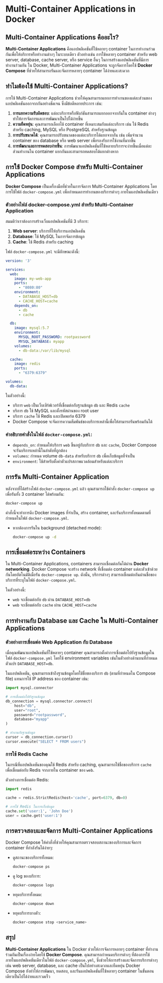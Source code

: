 # Multi-Container Applications in Docker

## Multi-Container Applications คืออะไร?

**Multi-Container Applications** คือแอปพลิเคชันที่ใช้หลายๆ container ในการทำงานร่วมกันเพื่อให้บริการหรือทำงานต่างๆ ในระบบเดียว ตัวอย่างเช่น การใช้หลายๆ container สำหรับ web server, database, cache server, หรือ service อื่นๆ ในการสร้างแอปพลิเคชันที่มีการทำงานร่วมกัน ใน Docker, Multi-Container Applications จะถูกจัดการโดยใช้ **Docker Compose** ที่ช่วยให้สามารถรันและจัดการหลายๆ container ได้ง่ายและสะดวก

## ทำไมต้องใช้ Multi-Container Applications?

การใช้ Multi-Container Applications ช่วยให้คุณสามารถแยกการทำงานของแต่ละส่วนของแอปพลิเคชันออกจากกันอย่างชัดเจน ซึ่งมีข้อดีหลายประการ เช่น:

1. **การแยกความรับผิดชอบ**: แต่ละบริการหรือฟังก์ชันสามารถแยกออกจากกันใน container ต่างๆ ทำให้การจัดการและการพัฒนาเป็นไปได้ง่ายขึ้น
2. **ความยืดหยุ่น**: คุณสามารถเลือกใช้ container ที่เหมาะสมกับแต่ละบริการ เช่น ใช้ Redis สำหรับ caching, MySQL หรือ PostgreSQL สำหรับฐานข้อมูล
3. **การปรับขนาดได้**: คุณสามารถปรับขนาดของแต่ละบริการได้แยกจากกัน เช่น เพิ่มจำนวน container ของ database หรือ web server เพื่อรองรับการใช้งานที่มากขึ้น
4. **การพัฒนาและการทดสอบง่ายขึ้น**: การพัฒนาแอปพลิเคชันที่ใช้หลายบริการจะง่ายขึ้นเมื่อแต่ละส่วนทำงานใน container แยกกันและสามารถทดสอบได้แยกต่างหาก

## การใช้ Docker Compose สำหรับ Multi-Container Applications

**Docker Compose** เป็นเครื่องมือที่ช่วยในการจัดการ Multi-Container Applications โดยการใช้ไฟล์ `docker-compose.yml` เพื่อกำหนดการทำงานของบริการต่างๆ ภายในแอปพลิเคชันเดียว

### ตัวอย่างไฟล์ docker-compose.yml สำหรับ Multi-Container Application

สมมติว่าเราต้องการสร้างเว็บแอปพลิเคชันที่มี 3 บริการ:
1. **Web server**: บริการที่ให้บริการแอปพลิเคชัน
2. **Database**: ใช้ MySQL ในการจัดการข้อมูล
3. **Cache**: ใช้ Redis สำหรับ caching

ไฟล์ `docker-compose.yml` จะมีลักษณะดังนี้:

```yaml
version: '3'

services:
  web:
    image: my-web-app
    ports:
      - "8080:80"
    environment:
      - DATABASE_HOST=db
      - CACHE_HOST=cache
    depends_on:
      - db
      - cache

  db:
    image: mysql:5.7
    environment:
      MYSQL_ROOT_PASSWORD: rootpassword
      MYSQL_DATABASE: myapp
    volumes:
      - db-data:/var/lib/mysql

  cache:
    image: redis
    ports:
      - "6379:6379"

volumes:
  db-data:
```

ในตัวอย่างนี้:
- บริการ `web` เป็นเว็บเซิร์ฟเวอร์ที่เชื่อมต่อกับฐานข้อมูล `db` และ Redis `cache`
- บริการ `db` ใช้ MySQL และตั้งรหัสผ่านของ root user
- บริการ `cache` ใช้ Redis และเปิดพอร์ต 6379
- Docker Compose จะจัดการความสัมพันธ์ของบริการเหล่านี้เพื่อให้สามารถรันพร้อมกันได้

### คำอธิบายคำสั่งในไฟล์ `docker-compose.yml`:
- `depends_on`: กำหนดให้บริการ `web` ขึ้นอยู่กับบริการ `db` และ `cache`, Docker Compose จะรันบริการเหล่านี้ในลำดับที่ถูกต้อง
- `volumes`: กำหนด volume `db-data` สำหรับบริการ `db` เพื่อเก็บข้อมูลที่จำเป็น
- `environment`: ใช้สำหรับตั้งค่าตัวแปรสภาพแวดล้อมสำหรับแต่ละบริการ

## การรัน Multi-Container Application

หลังจากที่ได้สร้างไฟล์ `docker-compose.yml` แล้ว คุณสามารถใช้คำสั่ง `docker-compose up` เพื่อรันทั้ง 3 container ได้พร้อมกัน:

```bash
docker-compose up
```

คำสั่งนี้จะทำการดึง Docker images ที่จำเป็น, สร้าง container, และรันบริการทั้งหมดตามที่กำหนดในไฟล์ `docker-compose.yml`.

- หากต้องการรันใน background (detached mode):
  ```bash
  docker-compose up -d
  ```

## การเชื่อมต่อระหว่าง Containers

ใน Multi-Container Applications, containers สามารถเชื่อมต่อกันได้ผ่าน **Docker networking**. Docker Compose จะสร้าง network ที่เชื่อมต่อ container แต่ละตัวเข้าด้วยกันโดยอัตโนมัติเมื่อรัน `docker-compose up`. ดังนั้น, บริการต่างๆ สามารถเชื่อมต่อกันผ่านชื่อของบริการที่ระบุในไฟล์ `docker-compose.yml`.

ในตัวอย่างนี้:
- `web` จะเชื่อมต่อกับ `db` ผ่าน `DATABASE_HOST=db`
- `web` จะเชื่อมต่อกับ `cache` ผ่าน `CACHE_HOST=cache`

## การทำงานกับ Database และ Cache ใน Multi-Container Applications

### ตัวอย่างการเชื่อมต่อ Web Application กับ Database

เมื่อคุณพัฒนาแอปพลิเคชันที่ใช้หลายๆ container คุณสามารถตั้งค่าการเชื่อมต่อไปยังฐานข้อมูลในไฟล์ `docker-compose.yml` โดยใช้ environment variables เช่นในตัวอย่างด้านบนที่กำหนดตัวแปร `DATABASE_HOST=db`.

ในแอปพลิเคชัน, คุณสามารถเข้าถึงฐานข้อมูลโดยใช้ชื่อของบริการ `db` (ตามที่กำหนดใน Compose file) แทนการใช้ IP address ของ container เช่น:

```python
import mysql.connector

# การเชื่อมต่อไปยังฐานข้อมูล
db_connection = mysql.connector.connect(
    host="db",
    user="root",
    password="rootpassword",
    database="myapp"
)

# ทำงานกับฐานข้อมูล
cursor = db_connection.cursor()
cursor.execute("SELECT * FROM users")
```

### การใช้ Redis Cache

ในกรณีที่แอปพลิเคชันของคุณใช้ Redis สำหรับ caching, คุณสามารถใช้ชื่อของบริการ `cache` เพื่อเชื่อมต่อกับ Redis จากภายใน container ของ `web`.

ตัวอย่างการเชื่อมต่อ Redis:
```python
import redis

cache = redis.StrictRedis(host='cache', port=6379, db=0)

# การใช้ Redis ในการเก็บข้อมูล
cache.set('user:1', 'John Doe')
user = cache.get('user:1')
```

## การตรวจสอบและจัดการ Multi-Container Applications

Docker Compose ให้คำสั่งที่ช่วยให้คุณสามารถตรวจสอบสถานะของบริการและจัดการ container ที่กำลังรันได้ง่ายๆ:

- ดูสถานะของบริการทั้งหมด:
  ```bash
  docker-compose ps
  ```

- ดู log ของบริการ:
  ```bash
  docker-compose logs
  ```

- หยุดบริการทั้งหมด:
  ```bash
  docker-compose down
  ```

- หยุดบริการบางตัว:
  ```bash
  docker-compose stop <service_name>
  ```

## สรุป

**Multi-Container Applications** ใน Docker ช่วยให้การจัดการหลายๆ container ที่ทำงานร่วมกันเป็นเรื่องง่ายโดยใช้ **Docker Compose**. คุณสามารถกำหนดบริการต่างๆ ที่ต้องการใช้ภายในแอปพลิเคชันเดียวในไฟล์ `docker-compose.yml`, ซึ่งช่วยให้การสร้างและจัดการบริการต่างๆ เช่น web server, database, และ cache เป็นไปอย่างสะดวกและยืดหยุ่น Docker Compose ยังทำให้การพัฒนา, ทดสอบ, และรันแอปพลิเคชันที่ใช้หลายๆ container ในขั้นตอนเดียวเป็นไปได้ง่ายและรวดเร็ว